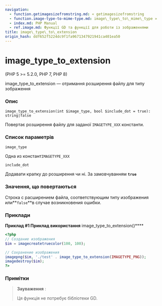 ```yaml
---
navigation:
  - function.getimagesizefromstring.md: « getimagesizefromstring
  - function.image-type-to-mime-type.md: image\_type\_to\_mime\_type »
  - index.md: PHP Manual
  - ref.image.md: Функції GD та функції для роботи із зображеннями
title: image\_type\_to\_extension
origin_hash: ddf652f5224dc9f1fa9671347921941ca401ea50
---
```

# image\_type\_to\_extension

(PHP 5 >= 5.2.0, PHP 7, PHP 8)

image\_type\_to\_extension — отримання розширення файлу для типу зображення

### Опис

```methodsynopsis
image_type_to_extension(int $image_type, bool $include_dot = true): string|false
```

Повертає розширення файлу для заданої `IMAGETYPE_XXX` константи.

### Список параметрів

`image_type`

Одна из констант`IMAGETYPE_XXX`

`include_dot`

Додавати крапку до розширення чи ні. За замовчуванням **`true`**

### Значення, що повертаються

Строка с расширением файла, соответствующим типу изображения или\*\*`false`\*\*в случае возникновения ошибки.

### Приклади

**Приклад #1 Приклад використання** image\_type\_to\_extension()\*\*\*\*

```php
<?php
// Создание изображения
$im = imagecreatetruecolor(100, 100);

// Сохранение изображения
imagepng($im, './test' . image_type_to_extension(IMAGETYPE_PNG));
imagedestroy($im);
?>
```

### Примітки

> **Зауваження** :
> 
> Ця функція не потребує бібліотеки GD.
